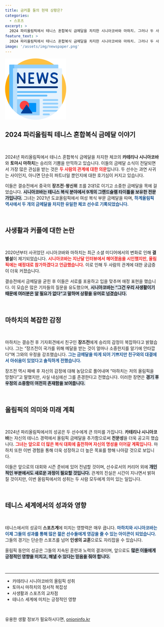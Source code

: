 ```yaml
---
title: 금커플 둘의 현재 상황은?
categories:
  - 스포츠
excerpt: >
  2024 파리올림픽에서 테니스 혼합복식 금메달을 차지한 시니아코바와 마하치. 그러나 두 사람의 애정과 관계는 여전히 미스터리! 그들의 비밀스러운 사랑 이야기를 만나보세요!
feature_text: >
  2024 파리올림픽에서 테니스 혼합복식 금메달을 차지한 시니아코바와 마하치. 그러나 두 사람의 애정과 관계는 여전히 미스터리! 그들의 비밀스러운 사랑 이야기를 만나보세요!
image: '/assets/img/newspaper.png'
---
```


<p><img src="/assets/img/newspaper.png" alt="kimp 속보" /></p>

<h2 data-ke-size="size26">2024 파리올림픽 테니스 혼합복식 금메달 이야기</h2>

<p data-ke-size="size16">&nbsp;</p>

<p>2024년 파리올림픽에서 테니스 혼합복식 금메달을 차지한 체코의 <b>카테리나 시니아코바</b>와 <b>토마시 마하치</b>는 승리의 기쁨을 만끽하고 있습니다. 이들의 금메달 소식이 전달되면서 가장 많은 관심을 받는 것은 <b><span style="color: #ee2323;">두 사람의 관계에 대한 의문</span></b>입니다. 두 선수는 과연 사귀는 사이인지, 아니면 단순히 파트너일 뿐인지에 대한 호기심이 커지고 있습니다. </p>

<p>이들은 결승전에서 중국의 <b>장즈전</b>-<b>왕신위</b> 조를 2대1로 이기고 소중한 금메달을 목에 걸었습니다. <b><span style="background-color: #21538527;">시니아코바는 테니스 복식 분야에서 9개의 그랜드슬램 타이틀을 보유한 전문가입니다.</span></b> 그녀는 2021년 도쿄올림픽에서 여성 복식 부문 금메달을 따며, <b><span style="color: #1a5490;">하계올림픽 역사에서 두 개의 금메달을 차지한 유일한 체코 선수로 기록되었습니다.</span></b></p>

<p data-ke-size="size16">&nbsp;</p>

<h2 data-ke-size="size26">사생활과 커플에 대한 논란</h2>

<p data-ke-size="size16">&nbsp;</p>

<p>2020년부터 사귀었던 시니아코바와 마하치는 최근 소셜 미디어에서의 변화로 인해 <b>결별설</b>이 제기되었습니다. <b><span style="color: #ee2323;">시니아코바는 지난달 인터뷰에서 헤어졌음을 시인했지만, 올림픽에는 예정대로 참가하겠다고 언급했습니다.</span></b> 이로 인해 두 사람의 관계에 대한 궁금증이 더욱 커졌습니다. </p>

<p>결승전에서 금메달을 굳힌 후 이들은 서로를 포옹하고 입을 맞추며 애정 표현을 했습니다. 이 모습은 많은 기자들의 질문을 유도했으며, <b><span style="background-color: #21538527;">시니아코바는 “그건 우리 사생활이기 때문에 여러분은 알 필요가 없다”고 말하며 상황을 유머로 넘겼습니다.</span></b></p>

<p data-ke-size="size16">&nbsp;</p>

<h2 data-ke-size="size26">마하치의 복잡한 감정</h2>

<p data-ke-size="size16">&nbsp;</p>

<p>마하치는 결승전 후 기자회견에서 친구인 <b>장즈전</b>에게 승리의 감정이 복잡하다고 밝혔습니다. 그는 “장즈전이 국가를 위해 메달을 받는 것이 얼마나 소중한지를 알기에 안타깝다”며 그와의 우정을 강조했습니다. <b><span style="color: #1a5490;">그는 금메달을 따게 되어 기쁘지만 친구와의 대결에서 아쉬움이 있었다고 솔직하게 전했습니다.</span></b></p>

<p>장즈전 역시 패배 후 자신의 감정에 대해 농담으로 풀어내며 “마하치는 저의 올림픽을 망쳤다”고 말했지만, 사실 내심에선 그를 존경한다고 전했습니다. 이러한 장면은 <b><span style="background-color: #21538527;">경기 후 우정의 소중함이 여전히 존재함을 보여줍니다.</span></b></p>

<p data-ke-size="size16">&nbsp;</p>

<h2 data-ke-size="size26">올림픽의 의미와 미래 계획</h2>

<p data-ke-size="size16">&nbsp;</p>

<p>2024년 파리올림픽에서의 성공은 두 선수에게 큰 의미를 가집니다. <b>카테리나 시니아코바</b>는 자신의 테니스 경력에서 올림픽 금메달을 추가함으로써 <b>전문성</b>을 더욱 공고히 했습니다. <b><span style="color: #ee2323;">그녀는 앞으로 더 많은 복식 대회에 출전하며 자신의 명성을 이어갈 계획입니다.</span></b> 마하치 또한 이번 경험을 통해 더욱 성장하고 더 높은 목표를 향해 나아갈 것으로 보입니다.</p>

<p>이들은 앞으로의 대회와 시즌 준비에 있어 전념할 것이며, 선수로서의 커리어 외에 <b><span style="background-color: #21538527;">개인적인 부분에서도 새로운 과정이 필요할 것입니다.</span></b> 관계의 진실은 시간이 지나면서 밝혀질 것이지만, 이번 올림픽에서의 성취는 두 사람 모두에게 의미 있는 일입니다.</p>

<p data-ke-size="size16">&nbsp;</p>

<h2 data-ke-size="size26">테니스 세계에서의 성과와 영향</h2>

<p data-ke-size="size16">&nbsp;</p>

<p>테니스에서의 성공이 <b>스포츠계</b>에 미치는 영향력은 매우 큽니다. <b><span style="color: #1a5490;">마하치와 시니아코바는 이제 그들의 성과를 통해 많은 젊은 선수들에게 영감을 줄 수 있는 아이콘이 되었습니다.</span></b> 그들의 경기는 단순한 스포츠를 넘어 <b>인생의 교훈</b>으로도 자리잡을 수 있습니다.</p>

<p>올림픽 동안의 성공은 그들의 지속된 훈련과 노력의 결과이며, 앞으로도 <b><span style="background-color: #21538527;">많은 이들에게 긍정적인 영향을 미치고, 해낼 수 있다는 믿음을 줘야 합니다.</span></b> </p>

<p data-ke-size="size16">&nbsp;</p>

<hr>

<ul>
    <li>카테리나 시니아코바의 올림픽 성취</li>
    <li>토마시 마하치의 정서적 복잡성</li>
    <li>사생활과 스포츠의 교차점</li>
    <li>테니스 세계에 미치는 긍정적인 영향</li>
</ul>

<p data-ke-size="size16">&nbsp;</p>
유용한 생활 정보가 필요하시다면, <a href="https://onioninfo.kr" rel="dofollow">onioninfo.kr</a>


